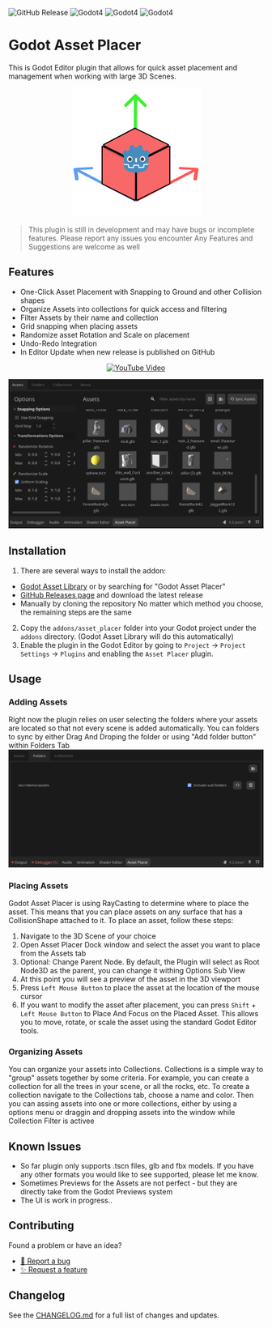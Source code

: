 ![GitHub Release](https://img.shields.io/github/v/release/levinzonr/godot-asset-placer)
![Godot4](https://img.shields.io/badge/Godot-4.5-blue)
![Godot4](https://img.shields.io/badge/Godot-4.4-blue)
![Godot4](https://img.shields.io/badge/Godot-4.3-blue)

# Godot Asset Placer
This is Godot Editor plugin that allows for quick asset placement and management when working with large 3D Scenes.

<p align="center">
	<img src="./docs/logo.png" alt="Logo" />
</p>

> This plugin is still in development and may have bugs or incomplete features. Please report any issues you encounter
Any Features and Suggestions are welcome as well

## Features
- One-Click Asset Placement with Snapping to Ground and other Collision shapes
- Organize Assets into collections for quick access and filtering
- Filter Assets by their name and collection
- Grid snapping when placing assets
- Randomize asset Rotation and Scale on placement
- Undo-Redo Integration
- In Editor Update when new release is published on GitHub

<p align="center">
  <a href="https://youtu.be/EpFXZa5MfDA" target="_blank">
	<img src="https://img.youtube.com/vi/EpFXZa5MfDA/0.jpg" alt="YouTube Video" />
  </a>
</p>

![addon_preview.png](docs/addon_preview.png)

## Installation
1. There are several ways to install the addon: 
- [Godot Asset Library](https://godotengine.org/asset-library/asset/4244) or by searching for "Godot Asset Placer"
- [GitHub Releases page](https://github.com/levinzonr/godot-asset-placer/releases) and download the latest release
- Manually by cloning the repository
No matter which method you choose, the remaining steps are the same

2. Copy the `addons/asset_placer` folder into your Godot project under the `addons` directory. (Godot Asset Library will do this automatically)
3. Enable the plugin in the Godot Editor by going to `Project` -> `Project Settings` -> `Plugins` and enabling the `Asset Placer` plugin.

## Usage
### Adding Assets
Right now the plugin relies on user selecting the folders where your assets are located so that not every scene is added automatically.
You can folders to sync by either Drag And Droping the folder or  using "Add folder button" within Folders Tab
![addon_folders.png](docs/addon_folders.png)


### Placing Assets
Godot Asset Placer is using RayCasting to determine where to place the asset. This means that you can place assets on any surface that has a CollisionShape attached to it.
To place an asset, follow these steps:
1. Navigate to the 3D Scene of your choice
2. Open Asset Placer Dock window and select the asset you want to place from the Assets tab
3. Optional: Change Parent Node. By default, the Plugin will select as Root Node3D as the parent, you can change it withing Options Sub View
4. At this point you will see a preview of the asset in the 3D viewport
5. Press `Left Mouse Button` to place the asset at the location of the mouse cursor
6. If you want to modify the asset after placement, you can press `Shift` + `Left Mouse Button` to Place And Focus on the Placed Asset. This allows you to move, rotate, or scale the asset using the standard Godot Editor tools.

### Organizing Assets
You can organize your assets into Collections. Collections is a simple way to "group" assets together by some criteria. For example, you can create a collection for all the trees in your scene, or all the rocks, etc.
To create a collection navigate to the Collections tab, choose a name and color. Then you can assing assets into one or more collections, either by using a options menu or draggin and dropping assets into the window while Collection Filter is activee

## Known Issues
- So far plugin only supports .tscn files, glb and fbx models. If you have any other formats you would like to see supported, please let me know.
- Sometimes Previews for the Assets are not perfect - but they are directly take from the Godot Previews system
- The UI is work in progress..


## Contributing
Found a problem or have an idea?
- [🐛 Report a bug](https://github.com/levinzonr/godot-asset-placer/issues/new?template=bug_report.md&labels=bug&title=%5BBUG%5D%20)
- [✨ Request a feature](https://github.com/levinzonr/godot-asset-placer/issues/new?template=feature_request.md&labels=enhancement&title=%5BFeature%5D%20)


## Changelog
See the [CHANGELOG.md](CHANGELOG.md) for a full list of changes and updates.
